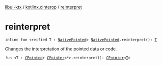 [libui-ktx](../index.md) / [kotlinx.cinterop](index.md) / [reinterpret](./reinterpret.md)

# reinterpret

`inline fun <reified T : `[`NativePointed`](-native-pointed/index.md)`> `[`NativePointed`](-native-pointed/index.md)`.reinterpret(): `[`T`](reinterpret.md#T)

Changes the interpretation of the pointed data or code.

`fun <T : `[`CPointed`](-c-pointed/index.md)`> `[`CPointer`](-c-pointer/index.md)`<*>.reinterpret(): `[`CPointer`](-c-pointer/index.md)`<`[`T`](reinterpret.md#T)`>`